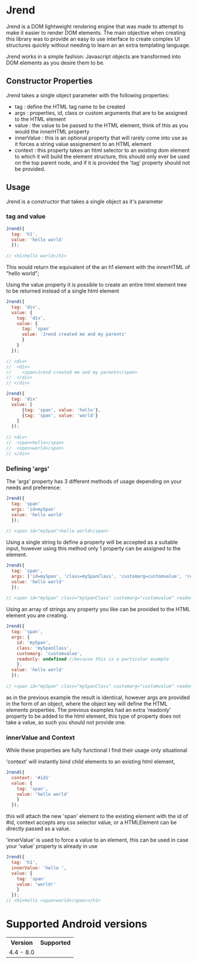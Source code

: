 # Jrend
Jrend is a DOM lightweight rendering engine that was made to attempt to make it easier to render DOM elements. The main objective when creating this library was to provide an easy to use interface to create complex UI structures quickly without needing to learn an an extra templating language.

Jrend works in a simple fashion: Javascript objects are transformed into DOM elements as you desire them to be.

## Constructor Properties
Jrend takes a single object parameter with the following properties:
- tag : define the HTML tag name to be created
- args : properties, id, class or custom arguments that are to be assigned to the HTML element
- value : the value to be passed to the HTML element, think of this as you would the innerHTML property
- innerValue : this is an optional property that will rarely come into use as it forces a string value assignement to an HTML element
- context : this property takes an html selector to an existing dom element to which it will build the element structure, this should only ever be used on the top parent node, and if it is provided the 'tag' property should not be provided.

## Usage
Jrend is a constructor that takes a single object as it's parameter
### tag and value
```js
Jrend({
  tag: 'h1', 
  value: 'hello world' 
  });
  
// <h1>hello world</h1>
```
This would return the equivalent of the an h1 element with the innerHTML of "hello world";

Using the value property it is possible to create an entire html element tree to be returned instead of a single html element
```js
Jrend({
  tag: 'div',
  value: { 
    tag: 'div',
    value: {
      tag: 'span'
      value: 'Jrend created me and my parents'
      }
    }
  });

// <div>
//  <div>
//    <span>Jrend created me and my parents</span>
//  </div>
// </div>

Jrend({
  tag: 'div'
  value: [
      {tag: 'span', value: 'hello'},
      {tag: 'span', value: 'world'}
    ]
  });
  
// <div>
//  <span>hello</span>
//  <span>world</span>
// </div>
```
### Defining 'args'
The 'args' property has 3 different methods of usage depending on your needs and preference:
```js
Jrend({ 
  tag: 'span'
  args: 'id=mySpan'
  value: 'hello world'
  });
  
// <span id="mySpan">hello world</span>
```
Using a single string to define a property will be accepted as a suitable input, however using this method only 1 property can be assigned to the element.

```js
Jrend({
  tag: 'span',
  args: ['id=mySpan', 'class=mySpanClass', 'customarg=customvalue', 'readonly'],
  value: 'hello world'
  });
  
// <span id="mySpan" class="mySpanClass" customarg="customvalue" readonly>hello world</span>
```
Using an array of strings any property you like can be provided to the HTML element you are creating.

```js
Jrend({
  tag: 'span',
  args: {
    id: 'mySpan', 
    class: 'mySpanClass', 
    customarg: 'customvalue',
    readonly: undefined //because this is a particular example
    },
  value: 'hello world'
  });
  
// <span id="mySpan" class="mySpanClass" customarg="customvalue" readonly >hello world</span>
```
as in the previous example the result is identical, however args are provided in the form of an object, where the object key will define the HTML elements properties. The previous examples had an extra 'readonly' property to be added to the html element, this type of property does not take a value, as such you should not provide one.

### innerValue and Context
While these properties are fully functional I find their usage only situational

'context' will instantly bind child elements to an existing html element,
```js
Jrend({
  context: '#id1'
  value: {
    tag: 'span',
    value: 'hello world'
    }
  });
```
this will attach the new 'span' element to the existing element with the id of #id, context accepts any css selector value, or a HTMLElement can be directly passed as a value.

'innerValue' is used to force a value to an element, this can be used in case your 'value' property is already in use
```js
Jrend({
  tag: 'h1',
  innerValue: 'hello ',
  value: {
    tag: 'span'
    value: 'world!'
    }
  });
// <h1>hello <span>world</span></h1>
```

Supported Android versions
==========================

<table class="wrapped"><colgroup><col><col></colgroup><tbody><tr><th>Version</th><th>Supported</th></tr><tr><td>4.4 - 8.0</td><td style="text-align: center;"><div class="content-wrapper"><p><ac:image><ri:attachment ri:filename="image2018-6-11 14:18:56.png"></ri:attachment></ac:image></p></div></td></tr></tbody></table>
